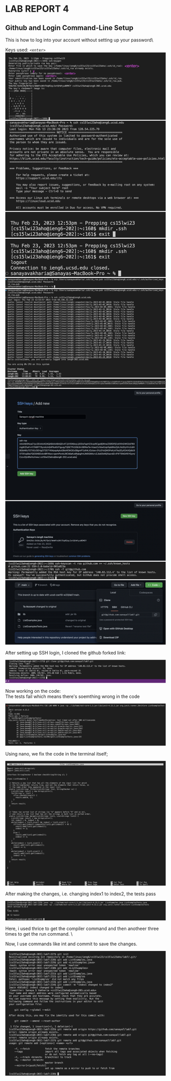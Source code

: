 # LAB REPORT 4
## Github and Login Command-Line Setup

This is how to log into your account without setting up your password\

Keys used: `<enter>`
![Image](final.png)
![Image](login.png)
![Image](mkdir.png)
![Image](logout.png)
![Image](scp.png)
![Image](final_pq.png)
![Image](key.png)
![Image](keygit.png)
![Image](sshkey.png)
![Image](t.png)
![Image](sshlink.png)

After setting up SSH login, I cloned the github forked link:

![Image](clone.png)

Now working on the code: \
The tests fail which means there's soemthing wrong in the code

![Image](failed.png)

Using nano, we fix the code in the terminal itself;

![Image](nano.png)

After making the changes, i.e. changing index1 to index2, the tests pass

![Image](pass.png)

Here, i used <up> thrice to get the compiler command and then <up> anotheer three times to get the run command. \

Now, I use commands like int and commit to save the changes.

![Image](last.png)

